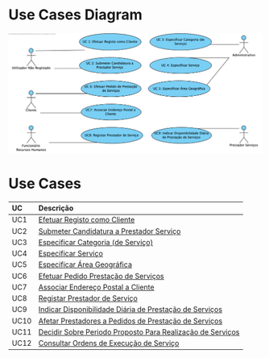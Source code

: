 # Use Cases Diagram

![Diagrama de Casos de Uso](CasosUso/DUC_IT2.png)

# Use Cases
| UC    | Descrição                                                                                                  |
| :---- | :------------------------------------------------------------------------                                  |
| UC1   | [Efetuar Registo como Cliente](CasosUso/UC1_EfetuarRegistoCliente.md)                                      |
| UC2   | [Submeter Candidatura a Prestador Serviço](CasosUso/UC2_SubmeterCandidaturaPrestadorServico.md)            |
| UC3   | [Especificar Categoria (de Serviço)](CasosUso/UC3_EspecificarCategoria.md)                                 |
| UC4   | [Especificar Serviço](CasosUso/UC4_EspecificarServico.md)                                                  |
| UC5   | [Especificar Área Geográfica](CasosUso/UC5_EspecificarAreaGeografica.md)                                   |
| UC6   | [Efetuar Pedido Prestação de Serviços](CasosUso/UC6_EfetuarPedidoPrestacaoServicos.md)                     |
| UC7   | [Associar Endereço Postal a Cliente](CasosUso/UC7_AssociarEnderecoPostal.md)                               |
| UC8   | [Registar Prestador de Serviço](CasosUso/UC8_RegistarPrestadorServiço.md)                                  |
| UC9   | [Indicar Disponibilidade Diária de Prestação de Serviços](CasosUso/UC9_IndicarDisponibilidadeDiaria.md)    |
| UC10  | [Afetar Prestadores a Pedidos de Prestação de Serviços](CasosUso/UC10_AfetarPrestadoresAPedidos.md)        |
| UC11  | [Decidir Sobre Periodo Proposto Para Realização de Serviços](CasosUso/UC11_DecidirSobrePeriodoProposto.md) |
| UC12  | [Consultar Ordens de Execução de Serviço](CasosUso/UC12_ConsultarOrdensDeExecucaoServico.md)               |
